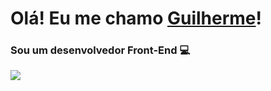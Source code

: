 # Olá! Eu me chamo [Guilherme](https://gguilhermelopes.github.io)!

### Sou um desenvolvedor Front-End 💻

![](https://github-readme-stats.vercel.app/api/top-langs/?username=gguilhermelopes&hide=html&layout=compact&theme=dracula)

